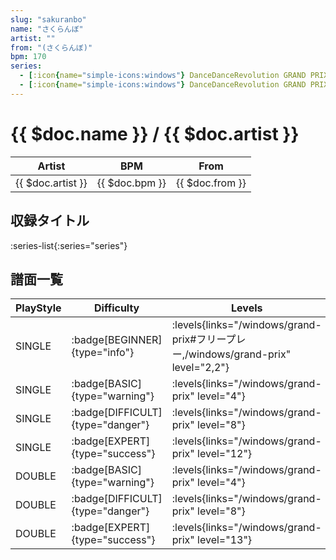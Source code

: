 ```yaml
---
slug: "sakuranbo"
name: "さくらんぼ"
artist: ""
from: "(さくらんぼ)"
bpm: 170
series:
  - [:icon{name="simple-icons:windows"} DanceDanceRevolution GRAND PRIX (フリープレー)](/windows/grand-prix#フリープレー)
  - [:icon{name="simple-icons:windows"} DanceDanceRevolution GRAND PRIX (グランプリプレー)](/windows/grand-prix)
---
```


# {{ $doc.name }} / {{ $doc.artist }}

|Artist|BPM|From|
|------|---|----|
|{{ $doc.artist }}|{{ $doc.bpm }}|{{ $doc.from }}|

## 収録タイトル

:series-list{:series="series"}

## 譜面一覧

|PlayStyle|Difficulty|Levels|Notes|Movie|
|---------|----------|------|-----|-----|
|SINGLE| :badge[BEGINNER]{type="info"}| :levels{links="/windows/grand-prix#フリープレー,/windows/grand-prix" level="2,2"}|61/8||
|SINGLE| :badge[BASIC]{type="warning"}| :levels{links="/windows/grand-prix" level="4"}|124/3||
|SINGLE| :badge[DIFFICULT]{type="danger"}| :levels{links="/windows/grand-prix" level="8"}|271/4||
|SINGLE| :badge[EXPERT]{type="success"}| :levels{links="/windows/grand-prix" level="12"}|425/17||
|DOUBLE| :badge[BASIC]{type="warning"}| :levels{links="/windows/grand-prix" level="4"}|124/5||
|DOUBLE| :badge[DIFFICULT]{type="danger"}| :levels{links="/windows/grand-prix" level="8"}|269/4||
|DOUBLE| :badge[EXPERT]{type="success"}| :levels{links="/windows/grand-prix" level="13"}|414/14||
